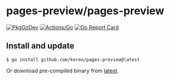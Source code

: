 # pages-preview/pages-preview

[![PkgGoDev](https://pkg.go.dev/badge/github.com/koron/pages-preview)](https://pkg.go.dev/github.com/koron/pages-preview)
[![Actions/Go](https://github.com/koron/pages-preview/workflows/Go/badge.svg)](https://github.com/koron/pages-preview/actions?query=workflow%3AGo)
[![Go Report Card](https://goreportcard.com/badge/github.com/koron/pages-preview)](https://goreportcard.com/report/github.com/koron/pages-preview)

## Install and update

```console
$ go install github.com/koron/pages-preview@latest
```

Or download pre-compiled binary from [latest](https://github.com/koron/pages-preview/releases/latest).

